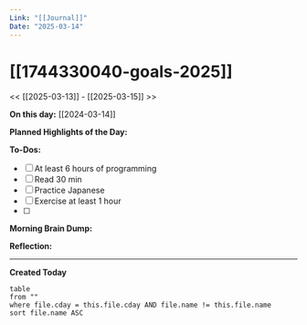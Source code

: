 ```yaml
---
Link: "[[Journal]]"
Date: "2025-03-14"
---
```


# [[1744330040-goals-2025]]

<< [[2025-03-13]] - [[2025-03-15]] >>

**On this day:** [[2024-03-14]]

**Planned Highlights of the Day:**

**To-Dos:**

- [ ] At least 6 hours of programming
- [ ] Read 30 min
- [ ] Practice Japanese
- [ ] Exercise at least 1 hour
- [ ]

**Morning Brain Dump:**

**Reflection:**

---

**Created Today**

```dataview
table
from ""
where file.cday = this.file.cday AND file.name != this.file.name
sort file.name ASC
```
